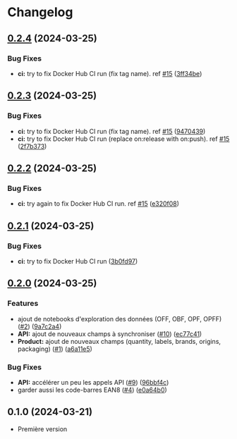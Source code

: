 # Changelog

## [0.2.4](https://github.com/elefan-grenoble/observatoire_produits/compare/v0.2.3...v0.2.4) (2024-03-25)


### Bug Fixes

* **ci:** try to fix Docker Hub CI run (fix tag name). ref [#15](https://github.com/elefan-grenoble/observatoire_produits/issues/15) ([3ff34be](https://github.com/elefan-grenoble/observatoire_produits/commit/3ff34bee69e69647214f3cfd87022b11c97d75f5))

## [0.2.3](https://github.com/elefan-grenoble/observatoire_produits/compare/v0.2.2...v0.2.3) (2024-03-25)


### Bug Fixes

* **ci:** try to fix Docker Hub CI run (fix tag name). ref [#15](https://github.com/elefan-grenoble/observatoire_produits/issues/15) ([9470439](https://github.com/elefan-grenoble/observatoire_produits/commit/947043933dc99bc044089f0c131fe1bdbcb6f05d))
* **ci:** try to fix Docker Hub CI run (replace on:release with on:push). ref [#15](https://github.com/elefan-grenoble/observatoire_produits/issues/15) ([2f7b373](https://github.com/elefan-grenoble/observatoire_produits/commit/2f7b3737d6ded3367e9b001291267cc03b814f3a))

## [0.2.2](https://github.com/elefan-grenoble/observatoire_produits/compare/v0.2.1...v0.2.2) (2024-03-25)


### Bug Fixes

* **ci:** try again to fix Docker Hub CI run. ref [#15](https://github.com/elefan-grenoble/observatoire_produits/issues/15) ([e320f08](https://github.com/elefan-grenoble/observatoire_produits/commit/e320f0847c00b54263652016ebf3adff164f19fe))

## [0.2.1](https://github.com/elefan-grenoble/observatoire_produits/compare/v0.2.0...v0.2.1) (2024-03-25)


### Bug Fixes

* **ci:** try to fix Docker Hub CI run ([3b0fd97](https://github.com/elefan-grenoble/observatoire_produits/commit/3b0fd9741f0a1005f9a999c4bde072e77a446b49))

## [0.2.0](https://github.com/elefan-grenoble/observatoire_produits/compare/v0.1.0...v0.2.0) (2024-03-25)


### Features

* ajout de notebooks d'exploration des données (OFF, OBF, OPF, OPFF) ([#2](https://github.com/elefan-grenoble/observatoire_produits/issues/2)) ([9a7c2a4](https://github.com/elefan-grenoble/observatoire_produits/commit/9a7c2a457285714041fdfd35ec94072df41bcd07))
* **API:** ajout de nouveaux champs à synchroniser ([#10](https://github.com/elefan-grenoble/observatoire_produits/issues/10)) ([ec77c41](https://github.com/elefan-grenoble/observatoire_produits/commit/ec77c41a6afdf3c939d74767b2b4d3d147cfac3c))
* **Product:** ajout de nouveaux champs (quantity, labels, brands, origins, packaging) ([#1](https://github.com/elefan-grenoble/observatoire_produits/issues/1)) ([a6a11e5](https://github.com/elefan-grenoble/observatoire_produits/commit/a6a11e58664534e24b1769c1ad03d9e6b338c918))


### Bug Fixes

* **API:** accélérer un peu les appels API ([#9](https://github.com/elefan-grenoble/observatoire_produits/issues/9)) ([96bbf4c](https://github.com/elefan-grenoble/observatoire_produits/commit/96bbf4c961bed196704e2254d15dfe0b1a43b853))
* garder aussi les code-barres EAN8 ([#4](https://github.com/elefan-grenoble/observatoire_produits/issues/4)) ([e0a64b0](https://github.com/elefan-grenoble/observatoire_produits/commit/e0a64b09725197555bc48f79e8c80aba4bd85bba))

## 0.1.0 (2024-03-21)

- Première version
